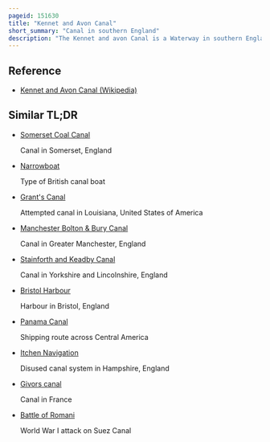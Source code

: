 ```yaml
---
pageid: 151630
title: "Kennet and Avon Canal"
short_summary: "Canal in southern England"
description: "The Kennet and avon Canal is a Waterway in southern England with an overall Length of 87 Miles consisting of two Lengths of navigable River connected by a Canal. The Name Refers to the entire Length of the Navigation and not to only the central Section. From Bristol to bath the Waterway follows the natural Course of the Avon River before the canal Links it to the Kennet River at Newbury and from there to reading on the Thames. In total the Waterway contains 105 Locks."
---
```


## Reference

- [Kennet and Avon Canal (Wikipedia)](https://en.wikipedia.org/?curid=151630)

## Similar TL;DR

- [Somerset Coal Canal](/tldr/en/somerset-coal-canal)

  Canal in Somerset, England

- [Narrowboat](/tldr/en/narrowboat)

  Type of British canal boat

- [Grant's Canal](/tldr/en/grants-canal)

  Attempted canal in Louisiana, United States of America

- [Manchester Bolton & Bury Canal](/tldr/en/manchester-bolton-bury-canal)

  Canal in Greater Manchester, England

- [Stainforth and Keadby Canal](/tldr/en/stainforth-and-keadby-canal)

  Canal in Yorkshire and Lincolnshire, England

- [Bristol Harbour](/tldr/en/bristol-harbour)

  Harbour in Bristol, England

- [Panama Canal](/tldr/en/panama-canal)

  Shipping route across Central America

- [Itchen Navigation](/tldr/en/itchen-navigation)

  Disused canal system in Hampshire, England

- [Givors canal](/tldr/en/givors-canal)

  Canal in France

- [Battle of Romani](/tldr/en/battle-of-romani)

  World War I attack on Suez Canal
